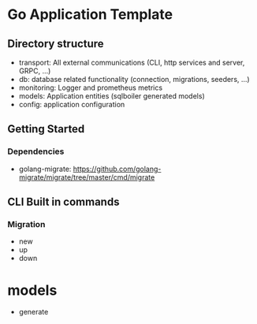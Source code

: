 # Go Application Template

## Directory structure
- transport: All external communications (CLI, http services and server, GRPC, ...)
- db: database related functionality (connection, migrations, seeders, ...)
- monitoring: Logger and prometheus metrics
- models: Application entities (sqlboiler generated models)
- config: application configuration

## Getting Started
### Dependencies
- golang-migrate: https://github.com/golang-migrate/migrate/tree/master/cmd/migrate


## CLI Built in commands
### Migration
- new
- up
- down

# models
- generate
